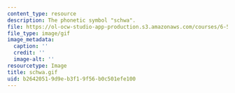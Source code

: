 ```yaml
---
content_type: resource
description: The phonetic symbol "schwa".
file: https://ol-ocw-studio-app-production.s3.amazonaws.com/courses/6-542j-laboratory-on-the-physiology-acoustics-and-perception-of-speech-fall-2005/b26420519d9eb3f19f56b0c501efe100_schwa.gif
file_type: image/gif
image_metadata:
  caption: ''
  credit: ''
  image-alt: ''
resourcetype: Image
title: schwa.gif
uid: b2642051-9d9e-b3f1-9f56-b0c501efe100
---
```

